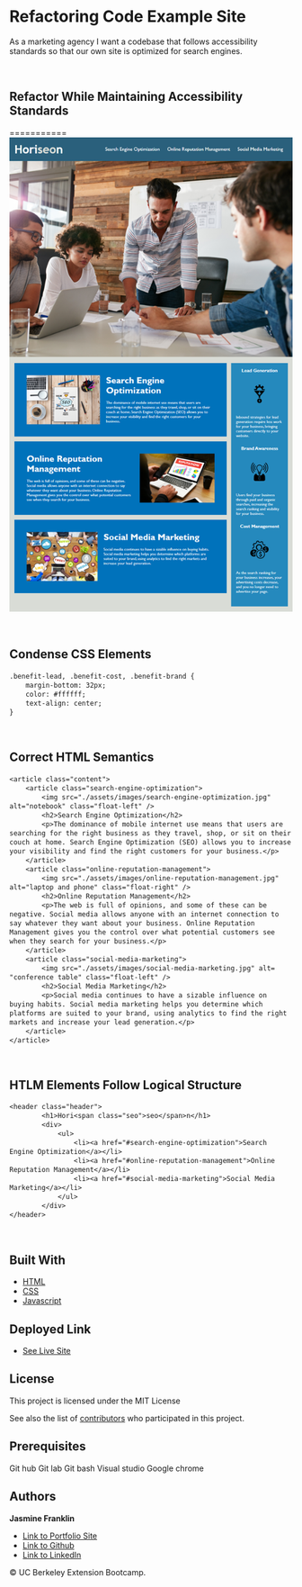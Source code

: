 # Refactoring Code Example Site

As a marketing agency
I want a codebase that follows accessibility standards
so that our own site is optimized for search engines.

<br>

## Refactor While Maintaining Accessibility Standards

===========
![Image](/assets/images/Screenshot.png)

<br>

## Condense CSS Elements

```
.benefit-lead, .benefit-cost, .benefit-brand {
    margin-bottom: 32px;
    color: #ffffff;
    text-align: center;
}
```
<br>

## Correct HTML Semantics

```
<article class="content">
    <article class="search-engine-optimization">
        <img src="./assets/images/search-engine-optimization.jpg" alt="notebook" class="float-left" />
        <h2>Search Engine Optimization</h2>
        <p>The dominance of mobile internet use means that users are searching for the right business as they travel, shop, or sit on their couch at home. Search Engine Optimization (SEO) allows you to increase your visibility and find the right customers for your business.</p>
    </article>
    <article class="online-reputation-management">
        <img src="./assets/images/online-reputation-management.jpg" alt="laptop and phone" class="float-right" />
        <h2>Online Reputation Management</h2>
        <p>The web is full of opinions, and some of these can be negative. Social media allows anyone with an internet connection to say whatever they want about your business. Online Reputation Management gives you the control over what potential customers see when they search for your business.</p>
    </article>
    <article class="social-media-marketing">
        <img src="./assets/images/social-media-marketing.jpg" alt= "conference table" class="float-left" />
        <h2>Social Media Marketing</h2>
        <p>Social media continues to have a sizable influence on buying habits. Social media marketing helps you determine which platforms are suited to your brand, using analytics to find the right markets and increase your lead generation.</p>
    </article>
</article>
```
<br>

## HTLM Elements Follow Logical Structure

```
<header class="header">
        <h1>Hori<span class="seo">seo</span>n</h1>
        <div>
            <ul>
                <li><a href="#search-engine-optimization">Search Engine Optimization</a></li>
                <li><a href="#online-reputation-management">Online Reputation Management</a></li>
                <li><a href="#social-media-marketing">Social Media Marketing</a></li>
            </ul>
        </div>
</header>
```

<br>

## Built With

* [HTML](https://developer.mozilla.org/en-US/docs/Web/HTML)
* [CSS](https://developer.mozilla.org/en-US/docs/Web/CSS)
* [Javascript](https://developer.mozilla.org/en-US/docs/Web/JavaScript)

## Deployed Link

* [See Live Site](https://jas-f.github.io/Refactoring-example-site/)

## License

This project is licensed under the MIT License 

See also the list of [contributors](https://github.com/your/project/contributors) who participated in this project.

## Prerequisites

Git hub
Git lab
Git bash
Visual studio
Google chrome

## Authors

**Jasmine Franklin** 

- [Link to Portfolio Site](https://jas-f.github.io/responsive-portfolio/index.html)
- [Link to Github](https://github.com/)
- [Link to LinkedIn](https://www.linkedin.com/in/jasmine-franklin-8b08ba121)

<p>&copy; UC Berkeley Extension Bootcamp.</p>


